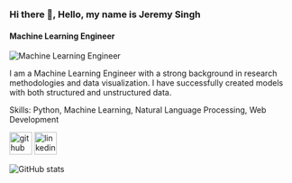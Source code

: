 ### Hi there 👋, Hello, my name is Jeremy Singh
#### Machine Learning Engineer
![Machine Learning Engineer](https://www.microsoft.com/en-us/research/uploads/prod/2019/12/Theme_navy_ML-NLS-A_12_2019_1920x720-1920x720.jpg)

I am a Machine Learning Engineer with a strong background in research methodologies and data visualization. I have successfully created models with both structured and unstructured data.

Skills: Python, Machine Learning, Natural Language Processing, Web Development



[<img src='https://cdn.jsdelivr.net/npm/simple-icons@3.0.1/icons/github.svg' alt='github' height='40'>](https://github.com/Jeremys11)  [<img src='https://cdn.jsdelivr.net/npm/simple-icons@3.0.1/icons/linkedin.svg' alt='linkedin' height='40'>](https://www.linkedin.com/in/https://www.linkedin.com/in/jeremysingh116//)  

![GitHub stats](https://github-readme-stats.vercel.app/api?username=Jeremys11&show_icons=true)  
